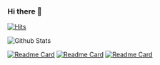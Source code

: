 ### Hi there 👋

<!--
**janlight/janlight** is a ✨ _special_ ✨ repository because its `README.md` (this file) appears on your GitHub profile.

Here are some ideas to get you started:

- 🔭 I’m currently working on ...
- 🌱 I’m currently learning ...
- 👯 I’m looking to collaborate on ...
- 🤔 I’m looking for help with ...
- 💬 Ask me about ...
- 📫 How to reach me: ...
- 😄 Pronouns: ...
- ⚡ Fun fact: ...
-->
[![Hits](https://hits.seeyoufarm.com/api/count/incr/badge.svg?url=https%3A%2F%2Fgithub.com%2Fgjbae1212%2Fhit-counter&count_bg=%23646E5D&title_bg=%234673C6&icon=datacamp.svg&icon_color=%23E7E7E7&title=data+scientist&edge_flat=false)](https://hits.seeyoufarm.com)

![Github Stats](https://github-readme-stats.vercel.app/api?username=janlight&theme=algolia&show_icons=true)

[![Readme Card](https://github-readme-stats.vercel.app/api/pin/?username=janlight&theme=radical&repo=VideoGame_analysis-project)](https://github.com/janlight/VideoGame_analysis-project)
[![Readme Card](https://github-readme-stats.vercel.app/api/pin/?username=janlight&theme=midnight-purple&repo=HeartDisease_ML-project)](https://github.com/janlight/HeartDisease_ML-project)
[![Readme Card](https://github-readme-stats.vercel.app/api/pin/?username=janlight&theme=highcontrast&repo=API-Project)](https://github.com/janlight/API-Project)
